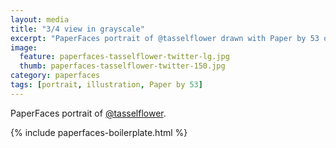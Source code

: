 ```yaml
---
layout: media
title: "3/4 view in grayscale"
excerpt: "PaperFaces portrait of @tasselflower drawn with Paper by 53 on an iPad."
image: 
  feature: paperfaces-tasselflower-twitter-lg.jpg
  thumb: paperfaces-tasselflower-twitter-150.jpg
category: paperfaces
tags: [portrait, illustration, Paper by 53]
---
```


PaperFaces portrait of [@tasselflower](http://twitter.com/tasselflower).

{% include paperfaces-boilerplate.html %}
